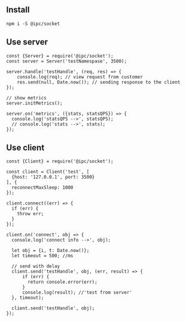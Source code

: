 ## Install
```
npm i -S @ipc/socket
```

## Use server
    const {Server} = require('@ipc/socket');
    const server = Server('testNamespase', 3500);
        
    server.handle('testHandle', (req, res) => {
        console.log(req); // view request from customer
        res.send(null, Date.now()); // sending response to the client
    });
      
    // show metrics
    server.initMetrics();
    
    server.on('metrics', ({stats, statsQPS}) => {
      console.log('statsQPS -->', statsQPS);
      // console.log('stats -->', stats);
    });
    
## Use client
    const {Client} = require('@ipc/socket');
                                           
    const client = Client('test', [
      {host: '127.0.0.1', port: 3500}
    ], {
      reconnectMaxSleep: 1000
    });
      
    client.connect((err) => {
      if (err) {
        throw err;
      }
    });
        
    client.on('connect', obj => {
      console.log('connect info -->', obj);
      
      let obj = {i, t: Date.now()};
      let timeout = 500; //ms
      
      // send with delay
      client.send('testHandle', obj, (err, result) => {
          if (err) {
            return console.error(err);
          }
          console.log(result); //'test from server'
      }, timeout);
        
      client.send('testHandle', obj);
    });
